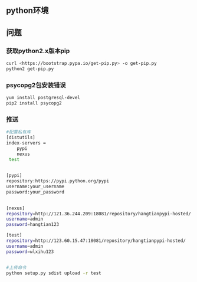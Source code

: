 
## python环境

## 问题

### 获取python2.x版本pip

```bash
curl <https://bootstrap.pypa.io/get-pip.py> -o get-pip.py
python2 get-pip.py
```

### psycopg2包安装错误

```bash
yum install postgresql-devel
pip2 install psycopg2
```

### 推送

```bash
#配置私有库
[distutils]
index-servers =
    pypi
    nexus
 test

 
[pypi]
repository:https://pypi.python.org/pypi
username:your_username
password:your_password

 
[nexus]
repository=http://121.36.244.209:18081/repository/hangtianpypi-hosted/
username=admin
password=hangtian123

[test]
repository=http://123.60.15.47:18081/repository/hangtianpypi-hosted/
username=admin
password=wlxihu123


#上传命令 
python setup.py sdist upload -r test
```
